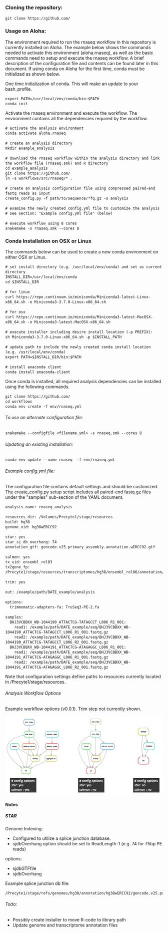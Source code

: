 

### Cloning the repository:
```
git clone https://github.com/
```

### Usage on Aloha:

The environment required to run the rnaseq workflow in this repository is currently installed on Aloha. The example below 
shows the commands needed to activate this environment (aloha.rnaseq), as well as the basic commands need to setup and 
execute the rnaseq workflow. A brief description of the configuration file and contents can be found later in this document. 
If using conda on Aloha for the first time, conda must be initialized as shown below.

One time initialization of conda. This will make an update to your bash_profile.
```
export PATH=/usr/local/env/conda/bin:$PATH
conda init
```

Activate the rnaseq environment and execute the workflow. The environment contains all the dependencies required by the workflow. 
```
# activate the analysis environment
conda activate aloha.rnaseq

# create an analysis directory
mkdir example_analysis

# download the rnaseq workflow within the analysis directory and link the workflow file (rnaseq.smk) and R directory 
cd example_analysis
git clone https://github.com/
ln -s workflows/src/rnaseq/* .

# create an analysis configuration file using compressed paired-end fastq reads as input
create_config.py -f path/to/sequence/*fq.gz -o analysis

# examine the newly created config.yml file to customize the analysis
# see section: "Example config.yml file" (below) 

# execute workflow using 8 cores
snakemake -s rnaseq.smk --cores 8
```

### Conda Installation on OSX or Linux

The commands below can be used to create a new conda environment on either OSX or Linux.
```
# set install directory (e.g. /usr/local/env/conda) and set as current directory
INSTALL_DIR=/usr/local/env/conda
cd $INSTALL_DIR

# for linux
curl https://repo.continuum.io/miniconda/Miniconda3-latest-Linux-x86_64.sh -o Miniconda3-3.7.0-Linux-x86_64.sh

# for osx
curl https://repo.continuum.io/miniconda/Miniconda3-latest-MacOSX-x86_64.sh -o Miniconda3-latest-MacOSX-x86_64.sh

# execute installer including desire install location (-p PREFIX):
sh Miniconda3-3.7.0-Linux-x86_64.sh -p $INSTALL_PATH
 
# update path to include the newly created conda install location (e.g. /usr/local/env/conda) 
export PATH=$INSTALL_DIR/bin:$PATH

# install anaconda client
conda install anaconda-client
```

Once conda is installed, all required analysis dependencies can be installed using the following commands.
```
git clone https://github.com/
cd workflows 
conda env create -f env/rnaseq.yml
```

###### To use an alternate configuration file:
```
snakemake --configfile <filename.yml> -s rnaseq.smk --cores 8
```

###### Updating an existing installation:
```
conda env update --name rnaseq  -f env/rnaseq.yml
```

###### Example config.yml file:

The configuration file contains default settings and should be customized. The create_config.py setup script includes all paired-end fastq.gz files
under the "samples" sub-section of the YAML document. 
```
analysis_name: rnaseq_analysis

resources_dir: /Volumes/Precyte1/stage/resources
build: hg38
genome_uid: hg38wERCC92

star: yes
star_sj_db_overhang: 74
annotation_gtf: gencode.v25.primary_assembly.annotation.wERCC92.gtf

salmon: yes
tx_uid: ensembl_rel83
tx2gene_fp: /Precyte1/stage/resources/transcriptomes/hg38/ensembl_rel86/annotation/tx2gene/tx2gene.EnsDb.Hsapiens.v86.csv

trim: yes

out: /example/path/DATE_example/analysis

options:
  trimmomatic-adapters-fa: TruSeq3-PE-2.fa

samples:
  BHJ3VCBBXX_WB-1044190_ATTACTCG-TATAGCCT_L006_R1_001:
    read1: /example/path/DATE_example/seq/BHJ3VCBBXX_WB-1044190_ATTACTCG-TATAGCCT_L006_R1_001.fastq.gz
    read2: /example/path/DATE_example/seq/BHJ3VCBBXX_WB-1044190_ATTACTCG-TATAGCCT_L006_R2_001.fastq.gz
  BHJ3VCBBXX_WB-1044191_ATTACTCG-ATAGAGGC_L006_R1_001:
    read1: /example/path/DATE_example/seq/BHJ3VCBBXX_WB-1044191_ATTACTCG-ATAGAGGC_L006_R1_001.fastq.gz
    read2: /example/path/DATE_example/seq/BHJ3VCBBXX_WB-1044191_ATTACTCG-ATAGAGGC_L006_R2_001.fastq.gz
```

Note that configuration settings define paths to resources currently located in /Precyte1/stage/resources.

###### Analysis Workflow Options
Example workflow options (v0.0.1). Trim step not currently shown.

![workflow-full](doc/rnaseq/img/dag_options_3.png)

#### Notes

##### STAR

Genome Indexing:
- Configured to utilize a splice junction database.
- sjdbOverhang option should be set to ReadLength-1 (e.g. 74 for 75bp PE reads)

options:
- sjdbGTFfile
- sjdbOverhang

Example splice junction db file:
```
/Precyte1/stage/refs/genomes/hg38/annotation/hg38wERCC92/gencode.v25.primary_assembly.annotation.wERCC92.gtf
```

###### Todo:
- Possibly create installer to move R-code to library path
- Update genome and transcriptome annotation files
